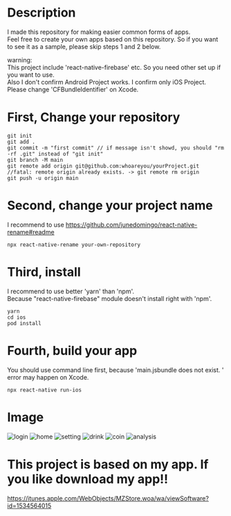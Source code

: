 # Description

I made this repository for making easier common forms of apps.  
Feel free to create your own apps based on this repository.
So if you want to see it as a sample, please skip steps 1 and 2 below.

warning:  
This project include 'react-native-firebase' etc. So you need other set up if you want to use.  
Also I don't confirm Android Project works. I confirm only iOS Project.
Please change 'CFBundleIdentifier' on Xcode.

# First, Change your repository

```
git init
git add .
git commit -m "first commit" // if message isn't showd, you should "rm -rf .git" instead of "git init"
git branch -M main
git remote add origin git@github.com:whoareyou/yourProject.git
//fatal: remote origin already exists. -> git remote rm origin
git push -u origin main
```

# Second, change your project name

I recommend to use https://github.com/junedomingo/react-native-rename#readme

```
npx react-native-rename your-own-repository
```

# Third, install

I recommend to use better 'yarn' than 'npm'.  
Because "react-native-firebase" module doesn't install right with 'npm'.

```
yarn
cd ios
pod install
```

# Fourth, build your app

You should use command line first, because 'main.jsbundle does not exist. ' error may happen on Xcode.

```
npx react-native run-ios
```
# Image

![login](https://user-images.githubusercontent.com/38968851/95518585-55c13280-09fe-11eb-8927-89acf583c659.png)
![home](https://user-images.githubusercontent.com/38968851/95518588-5659c900-09fe-11eb-8333-3963316ab117.png)
![setting](https://user-images.githubusercontent.com/38968851/95518590-56f25f80-09fe-11eb-9c5d-26d9d8fa5870.png)
![drink](https://user-images.githubusercontent.com/38968851/95518591-578af600-09fe-11eb-85af-bb184de8fdeb.png)
![coin](https://user-images.githubusercontent.com/38968851/95518592-578af600-09fe-11eb-8507-ae9607a62571.png)
![analysis](https://user-images.githubusercontent.com/38968851/95518593-58238c80-09fe-11eb-8bc9-82b6a66c6863.png)


# This project is based on my app. If you like download my app!!

https://itunes.apple.com/WebObjects/MZStore.woa/wa/viewSoftware?id=1534564015
